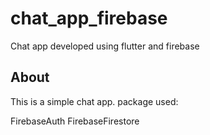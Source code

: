 # chat_app_firebase

Chat app developed using flutter and firebase

## About

This is a simple chat app.
package used:

FirebaseAuth
FirebaseFirestore
